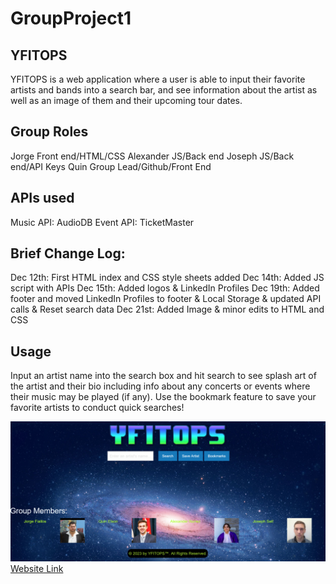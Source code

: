 # GroupProject1

## YFITOPS

YFITOPS is a web application where a user is able to input their favorite artists and bands into a search bar, and see information about the artist as well as an image of them and their upcoming tour dates. 

## Group Roles

Jorge Front end/HTML/CSS
Alexander JS/Back end
Joseph JS/Back end/API Keys
Quin Group Lead/Github/Front End

## APIs used

Music API: AudioDB
Event API: TicketMaster

## Brief Change Log:

Dec 12th: First HTML index and CSS style sheets added
Dec 14th: Added JS script with APIs
Dec 15th: Added logos & LinkedIn Profiles
Dec 19th: Added footer and moved LinkedIn Profiles to footer & Local Storage & updated API calls & Reset search data
Dec 21st: Added Image & minor edits to HTML and CSS

## Usage

Input an artist name into the search box and hit search to see splash art of the artist and their bio including info about any concerts or events where their music may be played (if any). Use the bookmark feature to save your favorite artists to conduct quick searches!

![Screenshot of Website](./assets/images/YFITOPS%20landing%20page.png)
[Website Link](https://qelson.github.io/GroupProject1/)